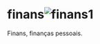 # finans![finans1](https://user-images.githubusercontent.com/77166769/117010687-6b13ec00-acc3-11eb-9c18-af98b25becf6.gif)

Finans, finanças pessoais.
